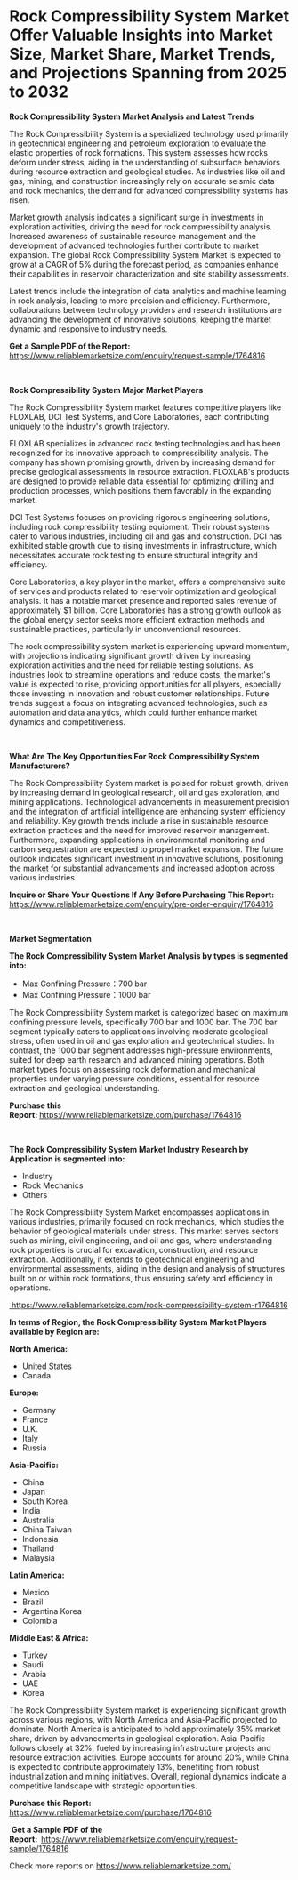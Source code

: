 <p><h1>Rock Compressibility System Market Offer Valuable Insights into Market Size, Market Share, Market Trends, and Projections Spanning from 2025 to 2032</h1></p><p><strong>Rock Compressibility System Market Analysis and Latest Trends</strong></p>
<p><p>The Rock Compressibility System is a specialized technology used primarily in geotechnical engineering and petroleum exploration to evaluate the elastic properties of rock formations. This system assesses how rocks deform under stress, aiding in the understanding of subsurface behaviors during resource extraction and geological studies. As industries like oil and gas, mining, and construction increasingly rely on accurate seismic data and rock mechanics, the demand for advanced compressibility systems has risen.</p><p>Market growth analysis indicates a significant surge in investments in exploration activities, driving the need for rock compressibility analysis. Increased awareness of sustainable resource management and the development of advanced technologies further contribute to market expansion. The global Rock Compressibility System Market is expected to grow at a CAGR of 5% during the forecast period, as companies enhance their capabilities in reservoir characterization and site stability assessments. </p><p>Latest trends include the integration of data analytics and machine learning in rock analysis, leading to more precision and efficiency. Furthermore, collaborations between technology providers and research institutions are advancing the development of innovative solutions, keeping the market dynamic and responsive to industry needs.</p></p>
<p><strong>Get a Sample PDF of the Report:&nbsp;</strong> <a href="https://www.reliablemarketsize.com/enquiry/request-sample/1764816?utm_campaign=2478&utm_medium=2&utm_source=Github&utm_content=ia&utm_term=11042025&utm_id=rock-compressibility-system">https://www.reliablemarketsize.com/enquiry/request-sample/1764816</a></p>
<p>&nbsp;</p>
<p><strong>Rock Compressibility System Major Market Players</strong></p>
<p><p>The Rock Compressibility System market features competitive players like FLOXLAB, DCI Test Systems, and Core Laboratories, each contributing uniquely to the industry's growth trajectory.</p><p>FLOXLAB specializes in advanced rock testing technologies and has been recognized for its innovative approach to compressibility analysis. The company has shown promising growth, driven by increasing demand for precise geological assessments in resource extraction. FLOXLAB's products are designed to provide reliable data essential for optimizing drilling and production processes, which positions them favorably in the expanding market.</p><p>DCI Test Systems focuses on providing rigorous engineering solutions, including rock compressibility testing equipment. Their robust systems cater to various industries, including oil and gas and construction. DCI has exhibited stable growth due to rising investments in infrastructure, which necessitates accurate rock testing to ensure structural integrity and efficiency.</p><p>Core Laboratories, a key player in the market, offers a comprehensive suite of services and products related to reservoir optimization and geological analysis. It has a notable market presence and reported sales revenue of approximately $1 billion. Core Laboratories has a strong growth outlook as the global energy sector seeks more efficient extraction methods and sustainable practices, particularly in unconventional resources.</p><p>The rock compressibility system market is experiencing upward momentum, with projections indicating significant growth driven by increasing exploration activities and the need for reliable testing solutions. As industries look to streamline operations and reduce costs, the market's value is expected to rise, providing opportunities for all players, especially those investing in innovation and robust customer relationships. Future trends suggest a focus on integrating advanced technologies, such as automation and data analytics, which could further enhance market dynamics and competitiveness.</p></p>
<p>&nbsp;</p>
<p><strong>What Are The Key Opportunities For Rock Compressibility System Manufacturers?</strong></p>
<p><p>The Rock Compressibility System market is poised for robust growth, driven by increasing demand in geological research, oil and gas exploration, and mining applications. Technological advancements in measurement precision and the integration of artificial intelligence are enhancing system efficiency and reliability. Key growth trends include a rise in sustainable resource extraction practices and the need for improved reservoir management. Furthermore, expanding applications in environmental monitoring and carbon sequestration are expected to propel market expansion. The future outlook indicates significant investment in innovative solutions, positioning the market for substantial advancements and increased adoption across various industries.</p></p>
<p><strong>Inquire or Share Your Questions If Any Before Purchasing This Report:</strong> <a href="https://www.reliablemarketsize.com/enquiry/pre-order-enquiry/1764816?utm_campaign=2478&utm_medium=2&utm_source=Github&utm_content=ia&utm_term=11042025&utm_id=rock-compressibility-system">https://www.reliablemarketsize.com/enquiry/pre-order-enquiry/1764816</a></p>
<p>&nbsp;</p>
<p><strong>Market Segmentation</strong></p>
<p><strong>The Rock Compressibility System Market Analysis by types is segmented into:</strong></p>
<p><ul><li>Max Confining Pressure：700 bar</li><li>Max Confining Pressure：1000 bar</li></ul></p>
<p><p>The Rock Compressibility System market is categorized based on maximum confining pressure levels, specifically 700 bar and 1000 bar. The 700 bar segment typically caters to applications involving moderate geological stress, often used in oil and gas exploration and geotechnical studies. In contrast, the 1000 bar segment addresses high-pressure environments, suited for deep earth research and advanced mining operations. Both market types focus on assessing rock deformation and mechanical properties under varying pressure conditions, essential for resource extraction and geological understanding.</p></p>
<p><strong>Purchase this Report:&nbsp;</strong><a href="https://www.reliablemarketsize.com/purchase/1764816?utm_campaign=2478&utm_medium=2&utm_source=Github&utm_content=ia&utm_term=11042025&utm_id=rock-compressibility-system">https://www.reliablemarketsize.com/purchase/1764816</a></p>
<p>&nbsp;</p>
<p><strong>The Rock Compressibility System Market Industry Research by Application is segmented into:</strong></p>
<p><ul><li>Industry</li><li>Rock Mechanics</li><li>Others</li></ul></p>
<p><p>The Rock Compressibility System Market encompasses applications in various industries, primarily focused on rock mechanics, which studies the behavior of geological materials under stress. This market serves sectors such as mining, civil engineering, and oil and gas, where understanding rock properties is crucial for excavation, construction, and resource extraction. Additionally, it extends to geotechnical engineering and environmental assessments, aiding in the design and analysis of structures built on or within rock formations, thus ensuring safety and efficiency in operations.</p></p>
<p><a href="https://www.reliablemarketsize.com/rock-compressibility-system-r1764816?utm_campaign=2478&utm_medium=2&utm_source=Github&utm_content=ia&utm_term=11042025&utm_id=rock-compressibility-system">&nbsp;https://www.reliablemarketsize.com/rock-compressibility-system-r1764816</a></p>
<p><strong>In terms of Region, the Rock Compressibility System Market Players available by Region are:</strong></p>
<p>
    <p> <strong> North America: </strong>
        <ul>
            <li>United States</li>
            <li>Canada</li>
        </ul>
        </p> 
    <p> <strong> Europe: </strong>
        <ul>
            <li>Germany</li>
            <li>France</li>
            <li>U.K.</li>
            <li>Italy</li>
            <li>Russia</li>
        </ul>
        </p> 
    <p> <strong> Asia-Pacific: </strong>
        <ul>
            <li>China</li>
            <li>Japan</li>
            <li>South Korea</li>
            <li>India</li>
            <li>Australia</li>
            <li>China Taiwan</li>
            <li>Indonesia</li>
            <li>Thailand</li>
            <li>Malaysia</li>
        </ul>
        </p> 
    <p> <strong> Latin America: </strong>
        <ul>
            <li>Mexico</li>
            <li>Brazil</li>
            <li>Argentina Korea</li>
            <li>Colombia</li>
        </ul>
        </p> 
    <p> <strong> Middle East & Africa: </strong>
        <ul>
            <li>Turkey</li>
            <li>Saudi</li>
            <li>Arabia</li>
            <li>UAE</li>
            <li>Korea</li>
        </ul>
    </p>
    </p>
<p><p>The Rock Compressibility System market is experiencing significant growth across various regions, with North America and Asia-Pacific projected to dominate. North America is anticipated to hold approximately 35% market share, driven by advancements in geological exploration. Asia-Pacific follows closely at 32%, fueled by increasing infrastructure projects and resource extraction activities. Europe accounts for around 20%, while China is expected to contribute approximately 13%, benefiting from robust industrialization and mining initiatives. Overall, regional dynamics indicate a competitive landscape with strategic opportunities.</p></p>
<p><strong>Purchase this Report: </strong><a href="https://www.reliablemarketsize.com/purchase/1764816?utm_campaign=2478&utm_medium=2&utm_source=Github&utm_content=ia&utm_term=11042025&utm_id=rock-compressibility-system">https://www.reliablemarketsize.com/purchase/1764816</a></p>
<p>&nbsp;<strong>Get a Sample PDF of the Report:&nbsp;&nbsp;</strong><a href="https://www.reliablemarketsize.com/enquiry/request-sample/1764816?utm_campaign=2478&utm_medium=2&utm_source=Github&utm_content=ia&utm_term=11042025&utm_id=rock-compressibility-system">https://www.reliablemarketsize.com/enquiry/request-sample/1764816</a></p>
<p><strong></strong></p>
<p>Check more reports on <a href="https://www.reliablemarketsize.com/?utm_campaign=2478&utm_medium=2&utm_source=Github&utm_content=ia&utm_term=11042025&utm_id=rock-compressibility-system">https://www.reliablemarketsize.com/</a></p>